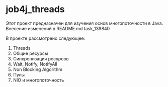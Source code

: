 # job4j_threads

Этот проект предназначен для изучения основ многопоточности в Java.
Внесение изменений в README.md task_139840

В проекте рассмотрено следующее:
1. Threads
2. Общие ресурсы
3. Синхронизация ресурсов
4. Wait, Notify, NotifyAll
5. Non Blocking Algorithm
6. Пулы
7. NIO и многопоточность
